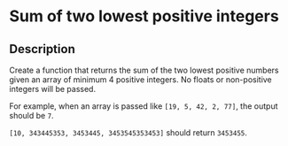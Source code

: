 # Sum of two lowest positive integers

## Description

Create a function that returns the sum of the two lowest positive numbers given an array of minimum 4 positive integers.
No floats or non-positive integers will be passed.

For example, when an array is passed like `[19, 5, 42, 2, 77]`, the output should be `7`.

`[10, 343445353, 3453445, 3453545353453]` should return `3453455`.
